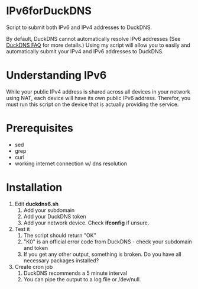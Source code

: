 # IPv6forDuckDNS
Script to submit both IPv6 and IPv4 addresses to DuckDNS.

By default, DuckDNS cannot automatically resolve IPv6 addresses (See [DuckDNS FAQ](https://www.duckdns.org/faqs.jsp) for more details.) Using my script will allow you to easily and automatically submit your IPv4 and IPv6 addresses to DuckDNS.

# Understanding IPv6
While your public IPv4 address is shared across all devices in your network using NAT, each device will have its own public IPv6 address. Therefor, you must run this script on the device that is actually providing the service.

# Prerequisites
* sed
* grep
* curl
* working internet connection w/ dns resolution

# Installation
1. Edit **duckdns6.sh**
   1. Add your subdomain
   1. Add your DuckDNS token
   1. Add your network device. Check **ifconfig** if unsure.
1. Test it
   1. The script should return "OK"
   1. "K0" is an official error code from DuckDNS - check your subdomain and token
   1. If you get any other output, something is broken. Do you have all necessary packages installed?
1. Create cron job
   1. DuckDNS recommends a 5 minute interval
   1. You can pipe the output to a log file or /dev/null.
